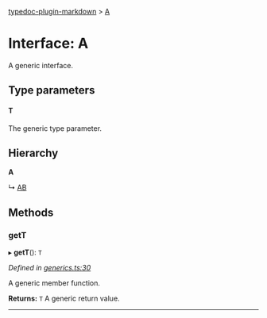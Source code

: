[typedoc-plugin-markdown](../README.md) > [A](../interfaces/a.md)

# Interface: A

A generic interface.

## Type parameters
#### T 

The generic type parameter.

## Hierarchy

**A**

↳  [AB](ab.md)

## Methods

###  getT

▸ **getT**(): `T`

*Defined in [generics.ts:30](https://bitbucket.org/owner/repository_name/src/master/src/generics.ts?fileviewer&amp;#x3D;file-view-default#generics.ts-30)*

A generic member function.

**Returns:** `T`
A generic return value.

___

